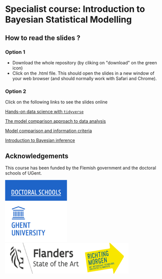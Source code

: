 # Specialist course: Introduction to Bayesian Statistical Modelling

## How to read the slides ?

### Option 1

+ Download the whole repository (by cliking on "download" on the green icon)
+ Click on the .html file. This should open the slides in a new window of your web browser (and should normally work with Safari and Chrome).

### Option 2

Click on the following links to see the slides online

[Hands-on data science with ```tidyverse```](https://osf.io/q47uf/)

[The model comparison approach to data analysis]()

[Model comparison and information criteria]()

[Introduction to Bayesian inference]()

## Acknowledgements

This course has been funded by the Flemish government and the doctoral schools of UGent.

<img src="logos/doctoral_school.png" alt="drawing" width="200" height="200"/> <img src="logos/flanders.png" alt="drawing" width="400" height="100"/>

